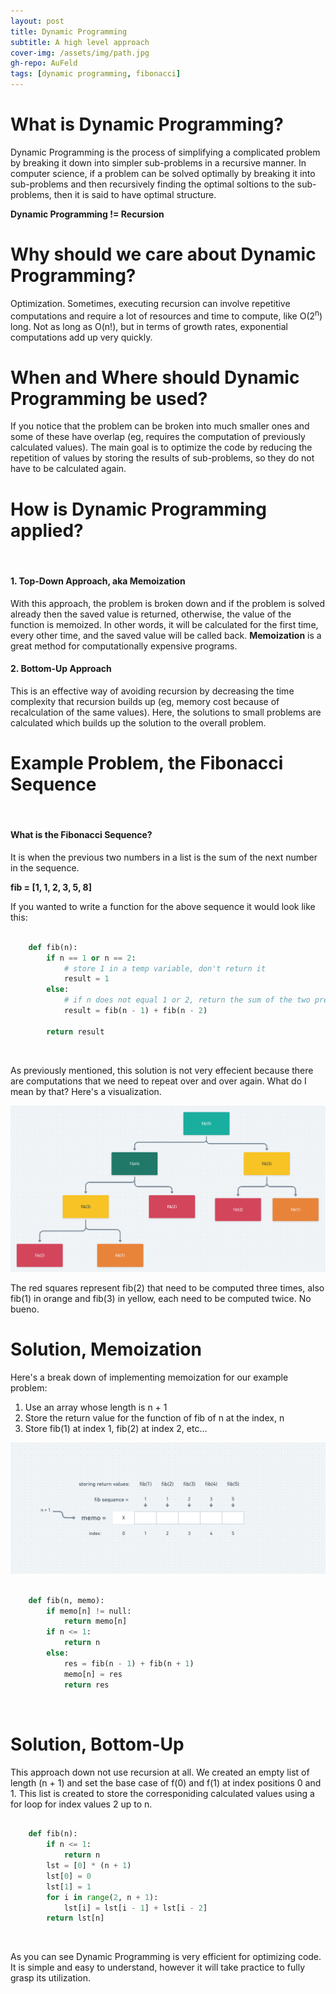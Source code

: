 ```yaml
---
layout: post
title: Dynamic Programming
subtitle: A high level approach
cover-img: /assets/img/path.jpg
gh-repo: AuFeld
tags: [dynamic programming, fibonacci]
---
```



# What is Dynamic Programming?

Dynamic Programming is the process of simplifying a complicated problem by breaking it down into simpler sub-problems in a recursive manner. In computer science, if a problem can be solved optimally by breaking it into sub-problems and then recursively finding the optimal soltions to the sub-problems, then it is said to have optimal structure.

**Dynamic Programming != Recursion**


# Why should we care about Dynamic Programming?

Optimization. Sometimes, executing recursion can involve repetitive computations and require a lot of resources and time to compute, like O(2<sup>n</sup>) long. Not as long as O(n!), but in terms of growth rates, exponential computations add up very quickly. 

# When and Where should Dynamic Programming be used?

If you notice that the problem can be broken into much smaller ones and some of these have overlap (eg, requires the computation of previously calculated values). The main goal is to optimize the code by reducing the repetition of values by storing the results of sub-problems, so they do not have to be calculated again. 

# How is Dynamic Programming applied?
<br>

#### 1. Top-Down Approach, aka Memoization

With this approach, the problem is broken down and if the problem is solved already then the saved value is returned, otherwise, the value of the function is memoized. In other words, it will be calculated for the first time, every other time, and the saved value will be called back. **Memoization** is a great method for computationally expensive programs. 

#### 2. Bottom-Up Approach

This is an effective way of avoiding recursion by decreasing the time complexity that recursion builds up (eg, memory cost because of recalculation of the same values). Here, the solutions to small problems are calculated which builds up the solution to the overall problem. 

# Example Problem, the Fibonacci Sequence
<br>

#### What is the Fibonacci Sequence?

It is when the previous two numbers in a list is the sum of the next number in the sequence. 

**fib = [1, 1, 2, 3, 5, 8]**

If you wanted to write a function for the above sequence it would look like this: 

```python

    def fib(n):
        if n == 1 or n == 2:
            # store 1 in a temp variable, don't return it
            result = 1
        else:
            # if n does not equal 1 or 2, return the sum of the two previous Fibonacci #'s instead
            result = fib(n - 1) + fib(n - 2)
        
        return result 

```
<br>

As previously mentioned, this solution is not very effecient because there are computations that we need to repeat over and over again. What do I mean by that? Here's a visualization. 


![Fibonacci](/assets/fib.png)


The red squares represent fib(2) that need to be computed three times, also fib(1) in orange and fib(3) in yellow, each need to be computed twice. No bueno. 

# Solution, Memoization

Here's a break down of implementing memoization for our example problem:

1. Use an array whose length is n + 1
2. Store the return value for the function of fib of n at the index, n
3. Store fib(1) at index 1, fib(2) at index 2, etc... 



![Memo](/assets/memoization.png)



```python

    def fib(n, memo):
        if memo[n] != null:
            return memo[n]
        if n <= 1: 
            return n
        else:
            res = fib(n - 1) + fib(n + 1)
            memo[n] = res
            return res

```
<br>

# Solution, Bottom-Up

This approach down not use recursion at all. We created an empty list of length (n + 1) and set the base case of f(0) and f(1) at index positions 0 and 1. This list is created to store the corresponiding calculated values using a for loop for index values 2 up to n. 


```python

    def fib(n):
        if n <= 1: 
            return n
        lst = [0] * (n + 1)
        lst[0] = 0
        lst[1] = 1
        for i in range(2, n + 1):
            lst[i] = lst[i - 1] + lst[i - 2]
        return lst[n]


```
<br>

As you can see Dynamic Programming is very efficient for optimizing code. It is simple and easy to understand, however it will take practice to fully grasp its utilization. 

